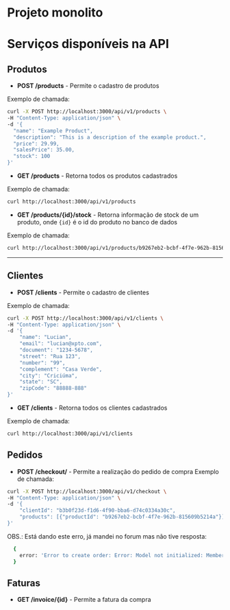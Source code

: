 # Projeto monolito


# Serviços disponíveis na API


## Produtos
- **POST /products** - Permite o cadastro de produtos

Exemplo de chamada:
```sh 
curl -X POST http://localhost:3000/api/v1/products \
-H "Content-Type: application/json" \
-d '{
  "name": "Example Product",
  "description": "This is a description of the example product.",
  "price": 29.99,
  "salesPrice": 35.00,
  "stock": 100
}'
```

- **GET /products** - Retorna todos os produtos cadastrados

Exemplo de chamada:
```sh 
curl http://localhost:3000/api/v1/products
```

- **GET /products/{id}/stock** - Retorna informação de stock de um produto, onde ```{id}``` é o id do produto no banco de dados

Exemplo de chamada:
```sh 
curl http://localhost:3000/api/v1/products/b9267eb2-bcbf-4f7e-962b-815609b5214a/stock
```

---

## Clientes
- **POST /clients** - Permite o cadastro de clientes

Exemplo de chamada:
```sh 
curl -X POST http://localhost:3000/api/v1/clients \
-H "Content-Type: application/json" \
-d '{
    "name": "Lucian",
    "email": "lucian@xpto.com",
    "document": "1234-5678",      
    "street": "Rua 123",
    "number": "99",
    "complement": "Casa Verde",
    "city": "Criciúma",
    "state": "SC",
    "zipCode": "88888-888"
}'
```

- **GET /clients** - Retorna todos os clientes cadastrados

Exemplo de chamada:
```sh 
curl http://localhost:3000/api/v1/clients
```

## Pedidos
- **POST /checkout/** - Permite a realização do pedido de compra
Exemplo de chamada:
```sh 
curl -X POST http://localhost:3000/api/v1/checkout \
-H "Content-Type: application/json" \
-d '{
    "clientId": "b3b0f23d-f1d6-4f90-bba6-d74c0334a30c",
    "products": [{"productId": "b9267eb2-bcbf-4f7e-962b-815609b5214a"}]
}'
```
OBS.: Está dando este erro, já mandei no forum mas não tive resposta:
  ```sh
    {
      error: 'Error to create order: Error: Model not initialized: Member "findOne" cannot be called. "ProductModel" needs to be added to a Sequelize instance.'
    }
  ```

## Faturas
- **GET /invoice/{id}** - Permite a fatura da compra
  